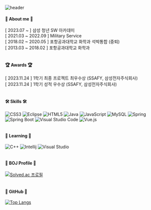 ![header](https://capsule-render.vercel.app/api?type=slice&color=auto&height=200&section=header&text=Jm0nn%20GitHub&fontSize=50&rotate=13&fontAlign=70&fontAlignY=30)

  #### 🐣 About me 🐣
  [ 2023.07 ~ ] 삼성 청년 SW 아카데미
  <br/>
  [ 2021.03 ~ 2022.09 ] Military Service
  <br/>
  [ 2018.02 ~ 2020.05 ] 포항공과대학교 화학과 석박통합 (중퇴)
  <br/>
  [ 2013.03 ~ 2018.02 ] 포항공과대학교 화학과
  <br/>
  <br/>

  #### 🏆 Awards 🏆
  [ 2023.11.24 ] 1학기 최종 프로젝트 최우수상 (SSAFY, 삼성전자주식회사)
  <br/>
  [ 2023.11.24 ] 1학기 성적 우수상 (SSAFY, 삼성전자주식회사)
  <br/>
  <br/>

  #### 🛠 Skills 🛠
  ![CSS3](https://img.shields.io/badge/CSS3-%231572B6.svg?style=flat&logo=css3&logoColor=white)
  ![Eclipse](https://img.shields.io/badge/Eclipse-2c2255.svg?style=flat&logo=eclipse&logoColor=white)
  ![HTML5](https://img.shields.io/badge/HTML5-%23E34F26.svg?style=flat&logo=html5&logoColor=white)
  ![Java](https://img.shields.io/badge/Java-%23ED8B00.svg?style=flat&logo=openjdk&logoColor=white)
  ![JavaScript](https://img.shields.io/badge/Javascript-%23323330.svg?style=flat&logo=javascript&logoColor=%23F7DF1E)
  ![MySQL](https://img.shields.io/badge/MySQL-%2300f.svg?style=flat&logo=mysql&logoColor=white)
  ![Spring](https://img.shields.io/badge/Spring-6db33f?style=flat&logo=spring&logoColor=white)
  ![Spring Boot](https://img.shields.io/badge/Spring%20Boot-6db33f?style=flat&logo=springboot&logoColor=white)
  ![Visual Studio Code](https://img.shields.io/badge/Visual%20Studio%20Code-0078d7.svg?style=flat&logo=visual-studio-code&logoColor=white)
  ![Vue.js](https://img.shields.io/badge/Vue.js-%2335495e.svg?style=flat&logo=vuedotjs&logoColor=%234FC08D)
  <br/>
  <br/>

  #### 🌱 Learning 🌱
  ![C++](https://img.shields.io/badge/C++-00599c.svg?style=flat&logo=cplusplus&logoColor=white)
  ![Intellij](https://img.shields.io/badge/IntelliJ-000000.svg?style=flat&logo=intellijidea&logoColor=white)
  ![Visual Studio](https://img.shields.io/badge/Visual%20Studio-5c2d91.svg?style=flat&logo=visualstudio&logoColor=white)
  <br/>
  <br/>

  #### 🎨 BOJ Profile 🎨
  [![Solved.ac 프로필](http://mazassumnida.wtf/api/v2/generate_badge?boj=kcheong321)](https://solved.ac/profile/kcheong321)
  <br/>
  <br/>

  #### 👾 GitHub 👾
  [![Top Langs](https://github-readme-stats.vercel.app/api/top-langs/?username=Jm0nn)](https://github.com/Jm0nn/github-readme-stats)



